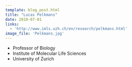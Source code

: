 ```yaml
---
template: blog_post.html
title: "Lucas Pelkmans"
date: 2010-07-01
links:
  - 'http://www.imls.uzh.ch/en/research/pelkmans.html'
image_file: 'Pelkmans.jpg'
---
```


* Professor of Biology
* Institute of Molecular Life Sciences 
* University of Zurich

<!--more-->

